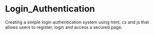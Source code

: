 # Login_Authentication
Creating a simple login authentication system using html, cs and js that allows users to register, login and access a secured page.
